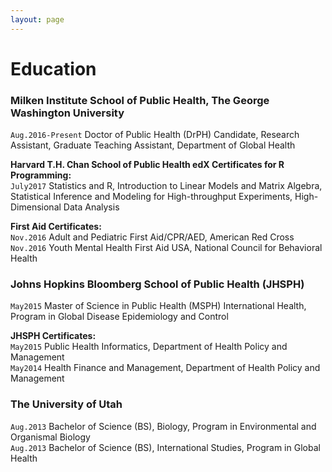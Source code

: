 ```yaml
---
layout: page  
---
```


# Education

### Milken Institute School of Public Health, The George Washington University  
`Aug.2016-Present` Doctor of Public Health (DrPH) Candidate, Research Assistant, Graduate Teaching Assistant, Department of Global Health

__Harvard T.H. Chan School of Public Health edX Certificates for R Programming:__  
`July2017` Statistics and R, Introduction to Linear Models and Matrix Algebra, Statistical Inference and Modeling for High-throughput Experiments, High-Dimensional Data Analysis

__First Aid Certificates:__  
`Nov.2016` Adult and Pediatric First Aid/CPR/AED, American Red Cross  
`Nov.2016` Youth Mental Health First Aid USA, National Council for Behavioral Health

### Johns Hopkins Bloomberg School of Public Health (JHSPH)  
`May2015` Master of Science in Public Health (MSPH)
International Health, Program in Global Disease Epidemiology and Control

__JHSPH Certificates:__  
`May2015` Public Health Informatics, Department of Health Policy and Management   
`May2014` Health Finance and Management, Department of Health Policy and Management  

### The University of Utah  
`Aug.2013` Bachelor of Science (BS), Biology, Program in Environmental and Organismal Biology  
`Aug.2013` Bachelor of Science (BS), International Studies, Program in Global Health
